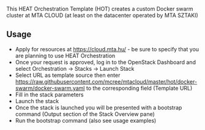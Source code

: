 This HEAT Orchestration Template (HOT) creates a custom Docker swarm cluster at MTA CLOUD (at least on the datacenter operated by MTA SZTAKI)

Usage
-----

* Apply for resources at https://cloud.mta.hu/ - be sure to specify that you are planning to use HEAT Orchestration
* Once your request is approved, log in to the OpenStack Dashboard and select Orchestration -> Stacks -> Launch Stack
* Select URL as template source then enter https://raw.githubusercontent.com/mcree/mtacloud/master/hot/docker-swarm/docker-swarm.yaml to the corresponding field (Template URL)
* Fill in the stack parameters
* Launch the stack
* Once the stack is launched you will be presented with a bootstrap command (Output section of the Stack Overview pane)
* Run the bootstrap command (also see usage examples)
